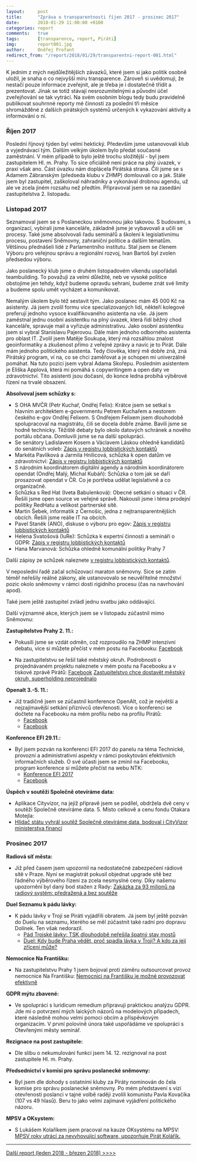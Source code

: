 ```yaml
---
layout:     post
title:      "Zpráva o transparentnosti říjen 2017 - prosinec 2017"
date:       2018-01-29 11:00:00 +0100
categories: report
comments:   true
tags:       [transparence, report, Piráti]
img:        report001.jpg
author:     Ondřej Profant
redirect_from: "/report/2018/01/29/transparentni-report-001.html"
---
```


K jedním z mých nejdůležitějších závazků, které jsem si jako politik osobně uložil, je snaha o co nejvyšší míru transparence. Zároveň si uvědomuji, že nestačí pouze informace zveřejnit, ale je třeba je i dostatečně třídit a prezentovat. Jinak se totiž stávají nesrozumitelnými a původní účel zveřejňování se tak vytrácí. Na svém osobním blogu tedy budu pravidelně publikovat souhrnné reporty mé činnosti za poslední tři měsíce shromážděné z dalších pirátských systémů určených k vykazování aktivity a informování o ní.

<!--more-->

### Říjen 2017

Poslední říjnový týden byl velmi hektický. Především jsme ustanovovali klub a vyjednávací tým. Dalším velkým úkolem bylo předat současné zaměstnání. V mém případě to bylo ještě trochu složitější - byl jsem zastupitelem Hl. m. Prahy. To sice oficiálně není práce na plný úvazek, v praxi však ano. Část úvazku nám doplácela Pirátská strana. Čili jsme se s Adamem Zábranským (předseda klubu v ZHMP) domlouvali co a jak. Stále jsem byl zastupitel, zaškoloval náhradníky a vykonával drobnou agendu, už ale ve zcela jiném rozsahu než předtím. Připravoval jsem se na zasedání zastupitelstva 2. listopadu.

### Listopad 2017

Seznamoval jsem se s Poslaneckou sněmovnou jako takovou. S budovami, s organizací, vybírali jsme kanceláře, základně jsme je vybavovali a učili se procesy. Také jsme absolvovali řadu seminářů a školení k legislativnímu procesu, postavení Sněmovny, zahraniční politice a dalším tématům. Většinou přednášeli lidé z Parlamentního institutu. Stal jsem se členem Výboru pro veřejnou správu a regionální rozvoj, Ivan Bartoš byl zvolen předsedou výboru.

Jako poslanecký klub jsme o druhém listopadovém víkendu uspořádali teambuilding. To považuji za velmi důležité, neb ve vysoké politice obstojíme jen tehdy, když budeme opravdu sehraní, budeme znát své limity a budeme spolu umět vycházet a komunikovat.

Nemalým úkolem bylo též sestavit tým. Jako poslanec mám 45 000 Kč na asistenty. Já jsem zvolil formu více specializovaných lidí, někteří kolegové preferují jednoho vysoce kvalifikovaného asistenta na vše. Já jsem zaměstnal jednu osobní asistentku na plný úvazek, která řídí běžný chod kanceláře, spravuje mail a vyřizuje administrativu. Jako osobní asistentku jsem si vybral Stanislavu Pajerovou. Dále mám jednoho odborného asistenta pro oblast IT. Zvolil jsem Matěje Soukupa, který má rozsáhlou znalost geoinformatiky a zkušenost přímo z veřejné zprávy a navíc je to Pirát. Dále mám jednoho politického asistenta. Tedy člověka, který mě dobře zná, zná Pirátský program, ví na, co se chci zaměřovat a je schopen mi univerzálně pomáhat. Na tuto pozici jsem vybral Adama Skořepu. Posledním asistentem je Eliška Applová, která mi pomáhá s copywritingem a open daty ve zdravotnictví. Tito asistenti jsou dočasní, do konce ledna probíhá výběrové řízení na trvalé obsazení.

**Absolvoval jsem schůzky s:**

- S OHA MVČR (Petr Kuchař, Ondřej Felix): Krátce jsem se setkal s hlavním architektem e-governmentu Petrem Kuchařem a nestorem českého e-gov Ondřej Felixem. S Ondřejem Felixem jsem dlouhodobě spolupracoval na magistrátu, čili se docela dobře známe. Bavili jsme se hodně technicky. Těžiště debaty bylo okolo datových schránek a nového portálu občana. Domluvili jsme se na další spolupráci.
- Se senátory Ladislavem Kosem a Václavem Láskou ohledně kandidátů do senátních voleb: [Zápis v registru lobbistických kontaktů](https://forum.pirati.cz/vstupy-a-vystupy-f570/evidence-lobbistickych-kontaktu-t13315-860.html#p525608)
- Markéta Pavlíková a Jarmila Hnilicová, schůzka k open datům ve zdravotnictví: [Zápis v registru lobbistických kontaktů](https://forum.pirati.cz/vstupy-a-vystupy-f570/evidence-lobbistickych-kontaktu-t13315-890.html#p527118)
- S národním koordinátorem digitální agendy a národním koordinátorem opendat (Ondřej Malý, Michal Kubáň): Schůzka o tom jak se daří prosazovat opendat v ČR. Co je portřeba udělat legislativně a co organizačně.
- Schůzka s Red Hat (Iveta Babulenková): Obecné setkání o situaci v ČR. Řešili jsme open source ve veřejné správě. Nakousli jsme i téma prodejní politiky RedHatu a velikost partnerské sítě.
- Martin Šebek, informatik z Černošic, jedna z nejtransparentnějších obcích. Řešili jsme reálie IT na obcích.
- Pavel Staněk (ANO), diskuse o výboru pro egov: [Zápis v registru lobbistických kontaktů](https://forum.pirati.cz/vstupy-a-vystupy-f570/evidence-lobbistickych-kontaktu-t13315-890.html#p527121)
- Helena Svatošová (IuRe): Schůzka k expertní činnosti a semináři o GDPR: [Zápis v registru lobbistických kontaktů](https://forum.pirati.cz/vstupy-a-vystupy-f570/evidence-lobbistickych-kontaktu-t13315-930.html#p529142)
- Hana Marvanová: Schůzka ohledně komunální politiky Prahy 7

Další zápisy ze schůzek naleznete [v registru lobbistických kontaktů](https://forum.pirati.cz/vstupy-a-vystupy-f570/evidence-lobbistickych-kontaktu-t13315-1040.html#p535975).

V neposlední řadě začal schůzovací maraton sněmovny. Sice se zatím téměř neřešily reálné zákony, ale ustanovovalo se neuvěřitelné množství pozic okolo sněmovny v rámci dosti rigidního procesu (čas na navrhování apod).

Také jsem ještě zastupitel zvládl jednu svatbu jako oddávající.

Další významné akce, kterých jsem se v listopadu zúčastnil mimo Sněmovnu:

**Zastupitelstvo Prahy 2. 11.:**

- Pokusili jsme se vzdát odměn, což rozproudilo na ZHMP intenzivní debatu, více si můžete přečíst v mém postu na Facebooku: [Facebook](https://www.facebook.com/ondrej.profant/posts/10210349508960780)

- Na zastupitelstvu se řešil také městský okruh. Podrobnosti o projednávaném projektu naleznete v mém postu na Facebooku a v tiskové zprávě Pirátů:     [Facebook](https://www.facebook.com/photo.php?fbid=10210351408728273&set=a.1201348920569.2028682.1433957499&type=3)
[Zastupitelstvo chce dostavět městský okruh, superholding neprojednalo](https://praha.pirati.cz/blanka-2-a-chystany-superholding.html)

**Openalt 3.-5. 11.:**
- Již tradičně jsem se zúčastnil konference OpenAlt, což je největší a nejzajímavější setkání příznivců otevřenosti. Více o konferenci se dočtete na Facebooku na mém profilu nebo na profilu Pirátů:
  - [Facebook](https://www.facebook.com/ceska.piratska.strana/posts/10155338033579039)
  - [Facebook](https://www.facebook.com/ondrej.profant/posts/10210357702925624)

**Konference EFI 29.11.:**
- Byl jsem pozván na konferenci EFI 2017 do panelu na téma Technické, provozní a administrativní aspekty v rámci poskytování efektivních informačních služeb. O své účasti jsem se zmínil na Facebooku, program konference si můžete přečíst na webu NTK:
  - [Konference EFI 2017](https://www.techlib.cz/cs/83832-efi-2017)
  - [Facebook](https://www.facebook.com/photo.php?fbid=10210534398462902&set=a.1201348920569.2028682.1433957499&type=3&theater)

**Úspěch v soutěži Společně otevíráme data:**
  
- Aplikace Cityvizor, na jejíž přípravě jsem se podílel, obdržela dvě ceny v soutěži Společně otevíráme data. 5. Místo celkově a cenu fondu Otakara Motejla:
- [Hlídač státu vyhrál soutěž Společně otevíráme data, bodoval i CityVizor ministerstva financí](https://www.lupa.cz/clanky/hlidac-statu-vyhral-soutez-spolecne-otevirame-data-bodoval-i-cityvizor-ministerstva-financi/)

### Prosinec 2017

**Radiová síť města:**

- Již před časem jsem upozornil na nedostatečné zabezpečení rádiové sítě v Praze. Nyní se magistrát pokusil objednat upgrade sítě bez řádného výběrového řízení za zcela nesmyslné ceny. Díky našemu upozornění byl daný bod stažen z Rady: [Zakázka za 93 milionů na radiový systém: předražená a bez soutěže](https://praha.pirati.cz/jrbu-na-mrs.html)

**Duel Seznamu k pádu lávky:**

- K pádu lávky v Troji se Piráti vyjádřili obratem. Já jsem byl ještě pozván do Duelu na seznamu, kterého se měl zúčastnit také radní pro dopravu Dolínek. Ten však nedorazil.
  - [Pád Trojské lávky: TSK dlouhodobě neřešila špatný stav mostů](https://praha.pirati.cz/pirati-k-padu-lavky-v-troji.html)
  - [Duel: Kdy bude Praha vědět, proč spadla lávka v Troji? A kdo za její zřícení může?](https://www.seznamzpravy.cz/clanek/kdy-bude-praha-vedet-proc-spadla-lavka-v-troji-a-kdo-za-jeji-zriceni-muze-40601)

**Nemocnice Na Františku:**

- Na zastupitelstvu Prahy 1 jsem bojoval proti záměru outsourcovat provoz nemocnice Na Františku: [Nemocnici na Františku je možné provozovat efektivně](https://praha.pirati.cz/nemocnici-na-frantisku-lze-provozovat-efektivne.html)

**GDPR mýtu zbavené:**

- Ve spolupráci s Iuridicum remedium připravuji praktickou analýzu GDPR. Jde mi o potvrzení mých laických názorů na modelových případech, které následně mohou velmi pomoci obcím a příspěvkovým organizacím. V první polovině února také uspořádáme ve spolupráci s Otevřenými městy seminář.

**Rezignace na post zastupitele:**

- Dle slibu o nekumulování funkcí jsem 14. 12. rezignoval na post zastupitele Hl. m. Prahy.

**Předsednictví v komisi pro správu poslanecké sněmovny:**

- Byl jsem dle dohody s ostatními kluby za Piráty nominován do čela komise pro správu poslanecké sněmovny. Po mém představení s vizí otevřenosti poslanci v tajné volbě raději zvolili komunistu Pavla Kovačíka (107 vs 49 hlasů). Beru to jako velmi zajímavé vyjádření politického názoru.

**MPSV a OKsystem:**

- S Lukášem Kolaříkem jsem pracoval na kauze OKsystému na MPSV: [MPSV roky utrácí za nevyhovující software, upozorňuje Pirát Kolářík.](https://www.pirati.cz/tiskove-zpravy/software-je-nevyhodny.html)

---

[Další report (leden 2018 - březen 2018) >>>>](https://www.profant.eu/2018/transparentni-report-002.html)